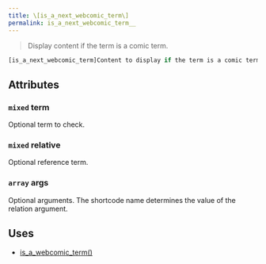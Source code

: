 ```yaml
---
title: \[is_a_next_webcomic_term\]
permalink: is_a_next_webcomic_term__
---
```


> Display content if the term is a comic term.

```php
[is_a_next_webcomic_term]Content to display if the term is a comic term.[/is_a_next_webcomic_term]
```

## Attributes

### `mixed` term
Optional term to check.

### `mixed` relative
Optional reference term.

### `array` args
Optional arguments. The shortcode name determines the
value of the relation argument.

## Uses
- [is_a_webcomic_term()](is_a_webcomic_term())
